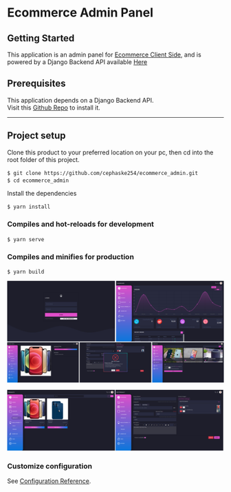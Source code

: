 # Ecommerce Admin Panel

## Getting Started

This application is an admin panel for [Ecommerce Client Side](https://github.com/cephaske254/ecomerce-frontend), and is powered by a Django Backend API available [Here](https://github.com/cephaske254/ecommerce-backend)

## Prerequisites

This application depends on a Django Backend API.  
Visit this [Github Repo](https://github.com/cephaske254/ecommerce-backend) to install it.

---

## Project setup

Clone this product to your preferred location on your pc, then cd into the root folder of this project.

```bash
$ git clone https://github.com/cephaske254/ecommerce_admin.git
$ cd ecommerce_admin
```

Install the dependencies

```
$ yarn install
```

### Compiles and hot-reloads for development

```
$ yarn serve
```

### Compiles and minifies for production

```
$ yarn build
```

![Screenshot 1](./screenshots/slide_01.png)

![Screenshot 2](./screenshots/slide_02.png)

### Customize configuration

See [Configuration Reference](https://cli.vuejs.org/config/).
